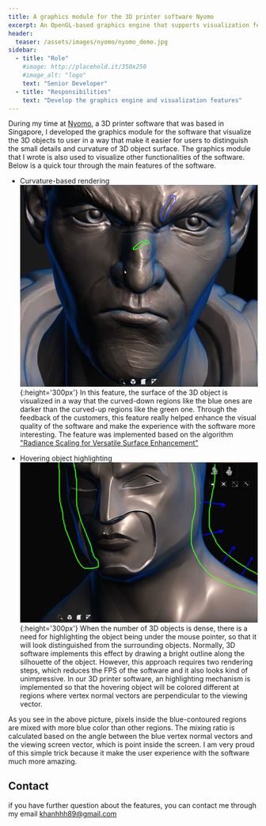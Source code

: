```yaml
---
title: A graphics module for the 3D printer software Nyomo
excerpt: An OpenGL-based graphics engine that supports visualization features for the 3D printer software Nyomo
header:
  teaser: /assets/images/nyomo/nyomo_demo.jpg
sidebar:
  - title: "Role"
    #image: http://placehold.it/350x250
    #image_alt: "logo"
    text: "Senior Developer"
  - title: "Responsibilities"
    text: "Develop the graphics engine and visualization features"
---
```


During my time at [Nyomo](https://www.youtube.com/channel/UChObDqXzc4RD5gLZmF_Ey3w), a 3D printer software that was based in Singapore, I developed the graphics module for the software that visualize the 3D objects to user in a way that make it easier for users to distinguish the small details and curvature of 3D object surface. The graphics module that I wrote is also used to visualize other functionalities of the software. Below is a quick tour through the main features of the software.

- Curvature-based rendering
![mesh_curvatuve](/assets/images/nyomo/mesh_curvature.jpg){:height='300px'}
In this feature, the surface of the 3D object is visualized in a way that the curved-down regions like the blue ones are darker than the curved-up regions like the green one. Through the feedback of the customers, this feature really helped enhance the visual quality of the software and make the experience with the software more interesting.
The feature was implemented based on the algorithm ["Radiance Scaling for Versatile Surface Enhancement"](https://hal.inria.fr/inria-00449828/file/RadianceScaling.pdf)

- Hovering object highlighting
![hovering_effect](/assets/images/nyomo/mesh_hovering.jpg){:height='300px'}
When the number of 3D objects is dense, there is a need for highlighting the object being under the mouse pointer, so that it will look distinguished from the surrounding objects. Normally, 3D software implements this effect by drawing a bright outline along the silhouette of the object. However, this approach requires two rendering steps, which reduces the FPS of the software and it also looks kind of unimpressive. In our 3D printer software, an highlighting mechanism is implemented so that the hovering object will be colored different at regions where vertex normal vectors are perpendicular to the viewing vector.

As you see in the above picture, pixels inside the blue-contoured regions are mixed with more blue color than other regions. The mixing ratio is calculated based on the angle between the blue vertex normal vectors and the viewing screen vector, which is point inside the screen. I am very proud of this simple trick because it make the user experience with the software much more amazing.

## Contact
if you have further question about the features, you can contact me through my email khanhhh89@gmail.com

